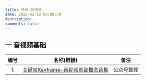 ```yaml
---
title: 开发-音视频
date: 2022-02-18 09:00:50
description: 
comments: false
---
```


## 一 音视频基础

| 编号 |                          名称(链接)                          |    备注    |
| :--: | :----------------------------------------------------------: | :--------: |
|  1   | [关键帧Keyframe-音视频基础概念合集](https://mp.weixin.qq.com/s/X1idBFp7T5zhnqPmYSbQDw) | 公众号整理 |

